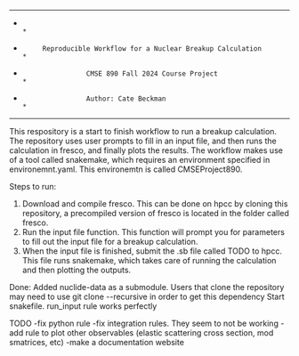 **************************************************************************************
*                                                                                    *
*          Reproducible Workflow for a Nuclear Breakup Calculation                   *
*                     CMSE 890 Fall 2024 Course Project                              *
*                     Author: Cate Beckman                                           *
**************************************************************************************


This respository is a start to finish  workflow to run a breakup calculation.
The repository uses user prompts to fill in an input file, and then runs the calculation
in fresco, and finally plots the results. The workflow makes use of a tool called snakemake,
which requires an environment specified in environemnt.yaml. This environemtn is called CMSEProject890.

Steps to run: 
1) Download and compile fresco. This can be done on hpcc by cloning this repository, a precompiled
   version of fresco is located in the folder called fresco.
2) Run the input file function. This function will prompt you for parameters to fill out the input file
   for a breakup calculation. 
3) When the input file is finished, submit the .sb file called TODO to hpcc. This file runs
   snakemake, which takes care of running the calculation and then plotting the outputs.


Done: 
Added nuclide-data as a submodule. Users that clone the repository may need to use git clone --recursive <project url> in order to get this dependency
Start snakefile. run_input rule works perfectly 

TODO
-fix python rule 
-fix integration rules. They seem to not be working 
-add rule to plot other observables (elastic scattering cross section, mod smatrices, etc)
-make a documentation website 

